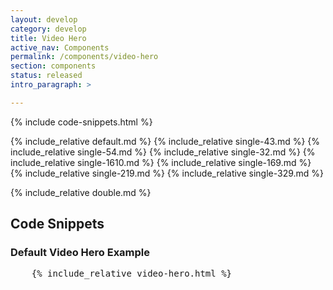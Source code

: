 ```yaml
---
layout: develop
category: develop
title: Video Hero
active_nav: Components
permalink: /components/video-hero
section: components
status: released
intro_paragraph: >

---
```


{% include code-snippets.html %}

{% include_relative default.md %}
{% include_relative single-43.md %}
{% include_relative single-54.md %}
{% include_relative single-32.md %}
{% include_relative single-1610.md %}
{% include_relative single-169.md %}
{% include_relative single-219.md %}
{% include_relative single-329.md %}

{% include_relative double.md %}

<h2 id="code">Code Snippets</h2>

### Default Video Hero Example
<div
  class="codepen"
  data-prefill='{
    "tags": ["html", "css", "Red Hat Developer Program", "Red Hat Developer Design Manual"],
    "stylesheets": "https://developers.redhat.com/themes/custom/rhdp2/rhd-frontend/dist/css/rhd.css",
    "scripts": "https://kit.fontawesome.com/79419145d2.js"
  }'
  data-height="400"
  data-theme-id="1"
  data-default-tab="html,result"
  data-editable="true"
>
  <pre data-lang="html">
    {% include_relative video-hero.html %}
  </pre>
</div>
<script async src="https://static.codepen.io/assets/embed/ei.js"></script>
